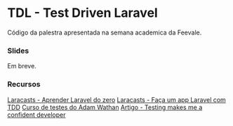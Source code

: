 # TDL - Test Driven Laravel

Código da palestra apresentada na semana academica da Feevale.

### Slides

Em breve.

### Recursos

[Laracasts - Aprender Laravel do zero](https://laracasts.com/series/laravel-6-from-scratch)
[Laracasts - Faça um app Laravel com TDD](https://laracasts.com/series/build-a-laravel-app-with-tdd)
[Curso de testes do Adam Wathan](https://course.testdrivenlaravel.com)
[Artigo - Testing makes me a confident developer](https://jasonmccreary.me/articles/laravel-testing-confidence)
